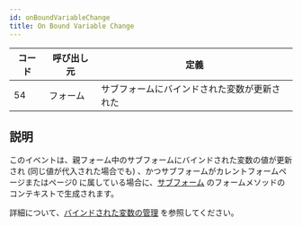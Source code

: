 ```yaml
---
id: onBoundVariableChange
title: On Bound Variable Change
---
```


| コード | 呼び出し元 | 定義                     |
| --- | ----- | ---------------------- |
| 54  | フォーム  | サブフォームにバインドされた変数が更新された |


## 説明

このイベントは、親フォーム中のサブフォームにバインドされた変数の値が更新され (同じ値が代入された場合でも) 、かつサブフォームがカレントフォームページまたはページ0 に属している場合に、[サブフォーム](FormObjects/subform_overview.md) のフォームメソッドのコンテキストで生成されます。

詳細について、[バインドされた変数の管理](../FormObjects/subform_overview.md#using-the-subform-bound-object) を参照してください。